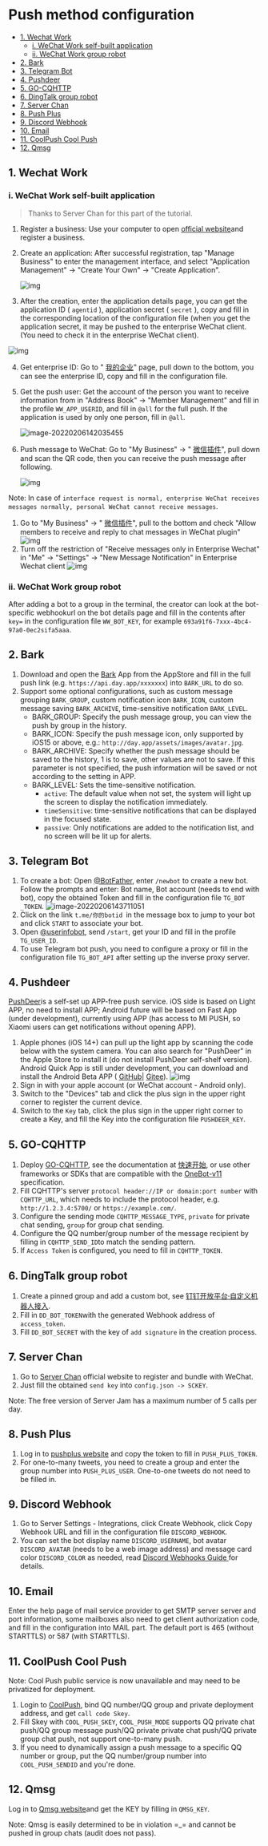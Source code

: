# Push method configuration

- [1. Wechat Work](#1-wechat-work)
  - [i. WeChat Work self-built application](#i-wechat-work-self-built-application)
  - [ii. WeChat Work group robot](#ii-wechat-work-group-robot)
- [2. Bark](#2-bark)
- [3. Telegram Bot](#3-telegram-bot)
- [4. Pushdeer](#4-pushdeer)
- [5. GO-CQHTTP](#5-go-cqhttp)
- [6. DingTalk group robot](#6-dingtalk-group-robot)
- [7. Server Chan](#7-server-chan)
- [8. Push Plus](#8-push-plus)
- [9. Discord Webhook](#9-discord-webhook)
- [10. Email](#10-email)
- [11. CoolPush Cool Push](#11-coolpush-cool-push)
- [12. Qmsg](#12-qmsg)

## 1. Wechat Work

### i. WeChat Work self-built application

> Thanks to Server Chan for this part of the tutorial.

1. Register a business: Use your computer to open [official website](https://work.weixin.qq.com/)and register a business.

2. Create an application: After successful registration, tap "Manage Business" to enter the management interface, and select "Application Management" → "Create Your Own" → "Create Application".

   ![img](https://s2.loli.net/2022/02/06/j5EZvRV6YtDKr7B.png)

3. After the creation, enter the application details page, you can get the application ID ( `agentid` ), application secret ( `secret` ), copy and fill in the corresponding location of the configuration file (when you get the application secret, it may be pushed to the enterprise WeChat client. (You need to check it in the enterprise WeChat client).

![img](https://s2.loli.net/2022/02/06/1N3rnFVHBqQk2Wh.png)

4. Get enterprise ID: Go to " [我的企业](https://work.weixin.qq.com/wework_admin/frame#profile)" page, pull down to the bottom, you can see the enterprise ID, copy and fill in the configuration file.

5. Get the push user: Get the account of the person you want to receive information from in "Address Book" -> "Member Management" and fill in the profile `WW_APP_USERID`, and fill in `@all` for the full push. If the application is used by only one person, fill in `@all`.

   ![ image-20220206142035455 ](https://s2.loli.net/2022/02/06/XylJe4SAMFEjoYb.png)

6. Push message to WeChat: Go to "My Business" → " [微信插件](https://work.weixin.qq.com/wework_admin/frame#profile/wxPlugin)", pull down and scan the QR code, then you can receive the push message after following.

   ![img](https://s2.loli.net/2022/02/06/wOJ47LAVcX6Par8.png)

Note: In case of `interface request is normal, enterprise WeChat receives messages normally, personal WeChat cannot receive messages`.

1.  Go to "My Business" → " [微信插件](https://work.weixin.qq.com/wework_admin/frame#profile/wxPlugin)", pull to the bottom and check "Allow members to receive and reply to chat messages in WeChat plugin" ![img](https://s2.loli.net/2022/02/06/sF8MS3ZBUCueN7I.jpg)
2.  Turn off the restriction of "Receive messages only in Enterprise Wechat" in "Me" → "Settings" → "New Message Notification" in Enterprise Wechat client ![img](https://s2.loli.net/2022/02/06/OdyJslVKtekTIAX.jpg)

### ii. WeChat Work group robot

After adding a bot to a group in the terminal, the creator can look at the bot-specific webhookurl on the bot details page and fill in the contents after `key=` in the configuration file `WW_BOT_KEY`, for example `693a91f6-7xxx-4bc4-97a0-0ec2sifa5aaa`.

## 2. Bark

1. Download and open the [Bark](https://github.com/Finb/Bark) App from the AppStore and fill in the full push link (e.g. `https://api.day.app/xxxxxxx`) into `BARK_URL` to do so.
2. Support some optional configurations, such as custom message grouping `BARK_GROUP`, custom notification icon `BARK_ICON`, custom message saving `BARK_ARCHIVE`, time-sensitive notification `BARK_LEVEL`.
   - BARK_GROUP: Specify the push message group, you can view the push by group in the history.
   - BARK_ICON: Specify the push message icon, only supported by iOS15 or above, e.g.: `http://day.app/assets/images/avatar.jpg`.
   - BARK_ARCHIVE: Specify whether the push message should be saved to the history, 1 is to save, other values are not to save. If this parameter is not specified, the push information will be saved or not according to the setting in APP.
   - BARK_LEVEL: Sets the time-sensitive notification.
     - `active`: The default value when not set, the system will light up the screen to display the notification immediately.
     - `timeSensitive`: time-sensitive notifications that can be displayed in the focused state.
     - `passive`: Only notifications are added to the notification list, and no screen will be lit up for alerts.

## 3. Telegram Bot

1. To create a bot: Open [@BotFather](https://t.me/botfather), enter `/newbot` to create a new bot. Follow the prompts and enter: Bot name, Bot account (needs to end with bot), copy the obtained Token and fill in the configuration file `TG_BOT _TOKEN`. ![ image-20220206143711051 ](https://s2.loli.net/2022/02/06/MBX7EmTJZDtzq93.png)
2. Click on the link `t.me/你的botid `in the message box to jump to your bot and click `START` to associate your bot.
3. Open [@userinfobot](https://t.me/userinfobot), send `/start`, get your ID and fill in the profile `TG_USER_ID`.
4. To use Telegram bot push, you need to configure a proxy or fill in the configuration file `TG_BOT_API` after setting up the inverse proxy server.

## 4. Pushdeer

[PushDeer](https://github.com/easychen/pushdeer)is a self-set up APP-free push service. iOS side is based on Light APP, no need to install APP; Android future will be based on Fast App (under development), currently using APP (has access to MI PUSH, so Xiaomi users can get notifications without opening APP).

1. Apple phones (iOS 14+) can pull up the light app by scanning the code below with the system camera. You can also search for "PushDeer" in the Apple Store to install it (do not install PushDeer self-shelf version). Android Quick App is still under development, you can download and install the Android Beta APP ( [GitHub](https://github.com/easychen/pushdeer/releases/tag/android1.0alpha)| [Gitee](https://gitee.com/easychen/pushdeer/releases/android1.0alpha)). ![img](https://github.com/easychen/pushdeer/raw/main/doc/image/clipcode.png)
2. Sign in with your apple account (or WeChat account - Android only).
3. Switch to the "Devices" tab and click the plus sign in the upper right corner to register the current device.
4. Switch to the `Key` tab, click the plus sign in the upper right corner to create a Key, and fill the Key into the configuration file `PUSHDEER_KEY`.

## 5. GO-CQHTTP

1. Deploy [GO-CQHTTP](https://github.com/Mrs4s/go-cqhttp), see the documentation at [快速开始](https://docs.go-cqhttp.org/guide/quick_start.html#%E5%9F%BA%E7%A1%80%E6%95%99%E7%A8%8B), or use other frameworks or SDKs that are compatible with the [OneBot-v11](https://github.com/botuniverse/onebot-11) specification.
2. Fill CQHTTP's server `protocol header://IP or domain:port number` with `CQHTTP_URL`, which needs to include the protocol header, e.g. `http://1.2.3.4:5700/` or `https://example.com/`.
3. Configure the sending mode `CQHTTP_MESSAGE_TYPE`, `private` for private chat sending, `group` for group chat sending.
4. Configure the QQ number/group number of the message recipient by filling in `CQHTTP_SEND_ID`to match the sending pattern.
5. If `Access Token` is configured, you need to fill in `CQHTTP_TOKEN`.

## 6. DingTalk group robot

1. Create a pinned group and add a custom bot, see [钉钉开放平台·自定义机器人接入](https://developers.dingtalk.com/document/robots/custom-robot-access?spm=ding_open_doc.document.0.0.7f875e594zPr9w#topic-2026027).
2. Fill in `DD_BOT_TOKEN`with the generated Webhook address of `access_token`.
3. Fill `DD_BOT_SECRET` with the key of `add signature` in the creation process.

## 7. Server Chan

1. Go to [Server Chan](https://sct.ftqq.com/) official website to register and bundle with WeChat.
2. Just fill the obtained `send key` into `config.json -> SCKEY`.

Note: The free version of Server Jam has a maximum number of 5 calls per day.

## 8. Push Plus

1. Log in to [pushplus website](http://www.pushplus.plus/) and copy the token to fill in `PUSH_PLUS_TOKEN`.
2. For one-to-many tweets, you need to create a group and enter the group number into `PUSH_PLUS_USER`. One-to-one tweets do not need to be filled in.

## 9. Discord Webhook

1. Go to Server Settings - Integrations, click Create Webhook, click Copy Webhook URL and fill in the configuration file `DISCORD_WEBHOOK`.
2. You can set the bot display name `DISCORD_USERNAME`, bot avatar `DISCORD_AVATAR` (needs to be a web image address) and message card color `DISCORD_COLOR` as needed, read [ Discord Webhooks Guide ](https://birdie0.github.io/discord-webhooks-guide/structure/embeds.html)for details.

## 10. Email

Enter the help page of mail service provider to get SMTP server server and port information, some mailboxes also need to get client authorization code, and fill in the configuration into MAIL part. The default port is 465 (without STARTTLS) or 587 (with STARTTLS).

## 11. CoolPush Cool Push

Note: Cool Push public service is now unavailable and may need to be privatized for deployment.

1. Login to [CoolPush](https://cp.xuthus.cc/), bind QQ number/QQ group and private deployment address, and get `call code Skey`.
2. Fill Skey with `COOL_PUSH_SKEY`, `COOL_PUSH_MODE` supports QQ private chat push/QQ group message push/QQ private private chat push/QQ private group chat push, not support one-to-many push.
3. If you need to dynamically assign a push message to a specific QQ number or group, put the QQ number/group number into `COOL_PUSH_SENDID` and you're done.

## 12. Qmsg

Log in to [Qmsg website](https://qmsg.zendee.cn/)and get the KEY by filling in `QMSG_KEY`.

Note: Qmsg is easily determined to be in violation =\_= and cannot be pushed in group chats (audit does not pass).
